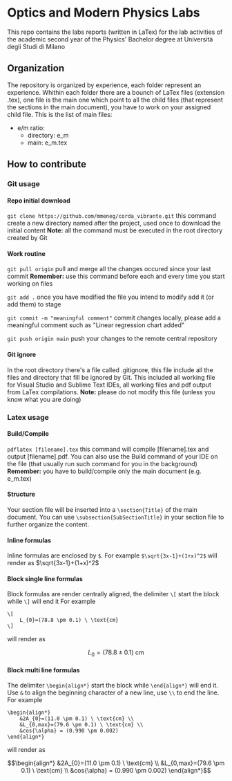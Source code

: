 # Optics and Modern Physics Labs
This repo contains the labs reports (written in LaTex) for the lab activities
of the academic second year of the Physics' Bachelor degree at Università degli Studi di Milano

## Organization
The repository is organized by experience, each folder represent an experience. 
Whithin each folder there are a bounch of LaTex files (extension .tex), one file is the main one
which point to all the child files (that represent the sections in the main document),
you have to work on your assigned child file.
This is the list of main files:
- e/m ratio:
	- directory: e_m
	- main: e_m.tex

## How to contribute

### Git usage

#### Repo initial download
`git clone https://github.com/mmeneg/corda_vibrante.git`
this command create a new directory named after the project, used once to download the initial content 
**Note:** all the command must be executed in the root directory created by Git

#### Work routine
`git pull origin`
pull and merge all the changes occured since your last commit 
**Remember:** use this command before each and every time you start working on files

`git add .`
once you have modified the file you intend to modify add it (or add them) to stage

`git commit -m "meaningful comment"`
commit changes locally, please add a meaningful comment such as "Linear regression chart added"

`git push origin main`
push your changes to the remote central repository

#### Git ignore
In the root directory there's a file called .gitignore, this file include all the files and directory 
that fill be ignored by Git.
This included all working file for Visual Studio and Sublime Text IDEs, all working files and pdf output
from LaTex compilations.
**Note:** please do not modify this file (unless you know what you are doing)

### Latex usage
#### Build/Compile
`pdflatex [filename].tex`
this command will compile [filename].tex and output [filename].pdf.
You can also use the Build command of your IDE on the file (that usually run such command for you in the background)
**Remember:** you have to build/compile only the main document (e.g. e_m.tex)

#### Structure
Your section file will be inserted into a `\section{Title}` of the main document.
You can use `\subsection{SubSectionTitle}` in your section file to further organize the content.

#### Inline formulas
Inline formulas are enclosed by `$`.
For example `$\sqrt{3x-1}+(1+x)^2$` will render as $\sqrt{3x-1}+(1+x)^2$

#### Block single line formulas
Block formulas are render centrally aligned, the delimiter `\[` start the block while `\]` will end it
For example
```
\[
    L_{0}=(78.8 \pm 0.1) \ \text{cm}
\]
```
will render as 
```math
L_{0}=(78.8 \pm 0.1) \ \text{cm}
```

#### Block multi line formulas
The delimiter `\begin{align*}` start the block while `\end{align*}` will end it.
Use `&` to align the beginning character of a new line, use `\\` to end the line.
For example
```
\begin{align*}
    &2A_{0}=(11.0 \pm 0.1) \ \text{cm} \\
    &L_{0,max}=(79.6 \pm 0.1) \ \text{cm} \\
    &cos{\alpha} = (0.990 \pm 0.002)
\end{align*}
```
will render as 
```math
\begin{align*} &2A_{0}=(11.0 \pm 0.1) \ \text{cm} \\ &L_{0,max}=(79.6 \pm 0.1) \ \text{cm} \\ &cos{\alpha} = (0.990 \pm 0.002) \end{align*}
```

